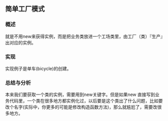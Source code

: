 ## 简单工厂模式

### 概述
就是不用new来获得实例，而是把业务类放进一个工场类里，由工厂（类）『生产』出对应的实例。

### 实现
实现例子是单车(bicycle)的创建。

### 总结与分析
本来我们要获取一个类的实例，需要用到new关键字。但是如果new 直接写到业务代码里，一个类在很多地方都实例化过，以后要是这个类出了什么问题，比如要改个名字(实际中，你更多的可能是修改构造函数方法)，那么就尴尬了，需要改很多地方。